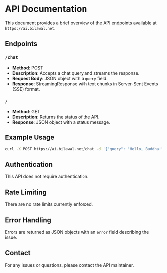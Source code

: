 # API Documentation

This document provides a brief overview of the API endpoints available at `https://ai.bilawal.net`.

## Endpoints

### `/chat`
- **Method**: POST
- **Description**: Accepts a chat query and streams the response.
- **Request Body**: JSON object with a `query` field.
- **Response**: StreamingResponse with text chunks in Server-Sent Events (SSE) format.

### `/`
- **Method**: GET
- **Description**: Returns the status of the API.
- **Response**: JSON object with a status message.

## Example Usage

```bash
curl -X POST https://ai.bilawal.net/chat -d '{"query": "Hello, Buddha!"}'
```

## Authentication

This API does not require authentication.

## Rate Limiting

There are no rate limits currently enforced.

## Error Handling

Errors are returned as JSON objects with an `error` field describing the issue.

## Contact

For any issues or questions, please contact the API maintainer.

